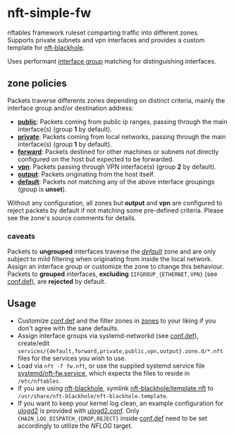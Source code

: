 # nft-simple-fw

nftables framework ruleset comparting traffic into different zones.  
Supports private subnets and vpn interfaces and provides a custom template for [nft-blackhole](https://github.com/tomasz-c/nft-blackhole).
  
Uses performant [interface group](https://www.freedesktop.org/software/systemd/man/systemd.network.html#Group=) matching for distinguishing interfaces.

## zone policies

Packets traverse differents zones depending on distinct criteria, mainly the interface group and/or destination address:

- **[public](zones/public.nft)**: Packets coming from public ip ranges, passing through the main interface(s) (group **1** by default).
- **[private](zones/private.nft)**: Packets coming from local networks, passing through the main interface(s) (group **1** by default).
- **[forward](zones/forward.nft)**: Packets destined for other machines or subnets not directly configured on the host but expected to be forwarded.
- **[vpn](zones/vpn.nft)**: Packets passing through VPN interface(s) (group **2** by default).
- **[output](zones/output.nft)**: Packets originating from the host itself.
- **[default](zones/default.nft)**: Packets not matching any of the above interface groupings (group is **unset**).

Without any configuration, all zones but **output** and **vpn** are configured to reject packets by default if not matching some pre-defined criteria. Please see the zone's source comments for details.

### caveats

Packets to **ungrouped** interfaces traverse the *[default](zones/default.nft)* zone and are only subject to mild filtering when originating from inside the local network. Assign an interface group or customize the zone to change this behaviour. Packets to **grouped** interfaces, **excluding** `IIFGROUP_{ETHERNET,VPN}` (see [conf.def](conf.def)), are **rejected** by default.

## Usage

- Customize [conf.def](conf.def) and the filter zones in [zones](zones/) to your liking if you don't agree with the sane defaults.
- Assign interface groups via systemd-networkd (see [conf.def](conf.def)), create/edit `services/{default,forward,private,public,vpn,output}.zone.d/*.nft` files for the services you wish to use.
- Load via `nft -f fw.nft`, or use the supplied systemd service file [systemd/nft-fw.service](systemd/nft-fw.service), which expects the files to reside in `/etc/nftables`.
- If you are using [nft-blackhole](https://github.com/tomasz-c/nft-blackhole), symlink [nft-blackhole/template.nft](nft-blackhole/template.nft) to `/usr/share/nft-blackhole/nft-blackhole.template`.
- If you want to keep your kernel log clean, an example configuration for [ulogd2](https://www.netfilter.org/projects/ulogd/index.html) is provided with [ulogd2.conf](ulogd2/ulogd2.conf). Only `CHAIN_LOG_DISPATCH_{DROP,REJECT}` inside [conf.def](conf.def) need to be set accordingly to utilize the *NFLOG* target.
